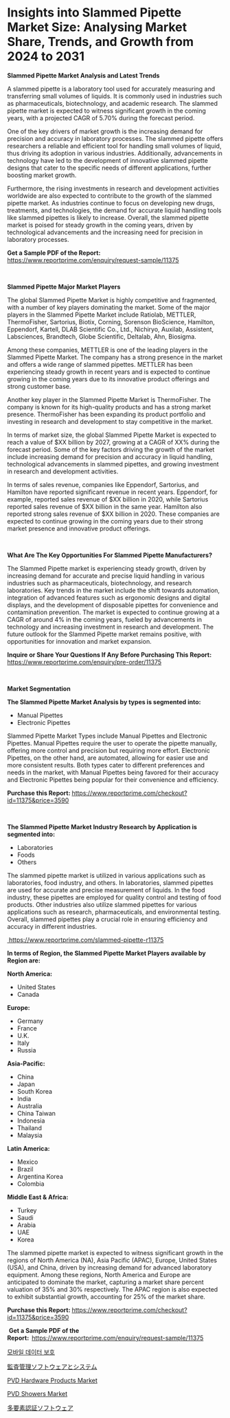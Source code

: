 <p><h1>Insights into Slammed Pipette Market Size: Analysing Market Share, Trends, and Growth from 2024 to 2031</h1></p><p><strong>Slammed Pipette Market Analysis and Latest Trends</strong></p>
<p><p>A slammed pipette is a laboratory tool used for accurately measuring and transferring small volumes of liquids. It is commonly used in industries such as pharmaceuticals, biotechnology, and academic research. The slammed pipette market is expected to witness significant growth in the coming years, with a projected CAGR of 5.70% during the forecast period.</p><p>One of the key drivers of market growth is the increasing demand for precision and accuracy in laboratory processes. The slammed pipette offers researchers a reliable and efficient tool for handling small volumes of liquid, thus driving its adoption in various industries. Additionally, advancements in technology have led to the development of innovative slammed pipette designs that cater to the specific needs of different applications, further boosting market growth.</p><p>Furthermore, the rising investments in research and development activities worldwide are also expected to contribute to the growth of the slammed pipette market. As industries continue to focus on developing new drugs, treatments, and technologies, the demand for accurate liquid handling tools like slammed pipettes is likely to increase. Overall, the slammed pipette market is poised for steady growth in the coming years, driven by technological advancements and the increasing need for precision in laboratory processes.</p></p>
<p><strong>Get a Sample PDF of the Report:&nbsp;</strong> <a href="https://www.reportprime.com/enquiry/request-sample/11375">https://www.reportprime.com/enquiry/request-sample/11375</a></p>
<p>&nbsp;</p>
<p><strong>Slammed Pipette Major Market Players</strong></p>
<p><p>The global Slammed Pipette Market is highly competitive and fragmented, with a number of key players dominating the market. Some of the major players in the Slammed Pipette Market include Ratiolab, METTLER, ThermoFisher, Sartorius, Biotix, Corning, Sorenson BioScience, Hamilton, Eppendorf, Kartell, DLAB Scientific Co., Ltd., Nichiryo, Auxilab, Assistent, Labsciences, Brandtech, Globe Scientific, Deltalab, Ahn, Biosigma.</p><p>Among these companies, METTLER is one of the leading players in the Slammed Pipette Market. The company has a strong presence in the market and offers a wide range of slammed pipettes. METTLER has been experiencing steady growth in recent years and is expected to continue growing in the coming years due to its innovative product offerings and strong customer base.</p><p>Another key player in the Slammed Pipette Market is ThermoFisher. The company is known for its high-quality products and has a strong market presence. ThermoFisher has been expanding its product portfolio and investing in research and development to stay competitive in the market.</p><p>In terms of market size, the global Slammed Pipette Market is expected to reach a value of $XX billion by 2027, growing at a CAGR of XX% during the forecast period. Some of the key factors driving the growth of the market include increasing demand for precision and accuracy in liquid handling, technological advancements in slammed pipettes, and growing investment in research and development activities.</p><p>In terms of sales revenue, companies like Eppendorf, Sartorius, and Hamilton have reported significant revenue in recent years. Eppendorf, for example, reported sales revenue of $XX billion in 2020, while Sartorius reported sales revenue of $XX billion in the same year. Hamilton also reported strong sales revenue of $XX billion in 2020. These companies are expected to continue growing in the coming years due to their strong market presence and innovative product offerings.</p></p>
<p>&nbsp;</p>
<p><strong>What Are The Key Opportunities For Slammed Pipette Manufacturers?</strong></p>
<p><p>The Slammed Pipette market is experiencing steady growth, driven by increasing demand for accurate and precise liquid handling in various industries such as pharmaceuticals, biotechnology, and research laboratories. Key trends in the market include the shift towards automation, integration of advanced features such as ergonomic designs and digital displays, and the development of disposable pipettes for convenience and contamination prevention. The market is expected to continue growing at a CAGR of around 4% in the coming years, fueled by advancements in technology and increasing investment in research and development. The future outlook for the Slammed Pipette market remains positive, with opportunities for innovation and market expansion.</p></p>
<p><strong>Inquire or Share Your Questions If Any Before Purchasing This Report:</strong> <a href="https://www.reportprime.com/enquiry/pre-order/11375">https://www.reportprime.com/enquiry/pre-order/11375</a></p>
<p>&nbsp;</p>
<p><strong>Market Segmentation</strong></p>
<p><strong>The Slammed Pipette Market Analysis by types is segmented into:</strong></p>
<p><ul><li>Manual Pipettes</li><li>Electronic Pipettes</li></ul></p>
<p><p>Slammed Pipette Market Types include Manual Pipettes and Electronic Pipettes. Manual Pipettes require the user to operate the pipette manually, offering more control and precision but requiring more effort. Electronic Pipettes, on the other hand, are automated, allowing for easier use and more consistent results. Both types cater to different preferences and needs in the market, with Manual Pipettes being favored for their accuracy and Electronic Pipettes being popular for their convenience and efficiency.</p></p>
<p><strong>Purchase this Report:&nbsp;</strong><a href="https://www.reportprime.com/checkout?id=11375&price=3590">https://www.reportprime.com/checkout?id=11375&price=3590</a></p>
<p>&nbsp;</p>
<p><strong>The Slammed Pipette Market Industry Research by Application is segmented into:</strong></p>
<p><ul><li>Laboratories</li><li>Foods</li><li>Others</li></ul></p>
<p><p>The slammed pipette market is utilized in various applications such as laboratories, food industry, and others. In laboratories, slammed pipettes are used for accurate and precise measurement of liquids. In the food industry, these pipettes are employed for quality control and testing of food products. Other industries also utilize slammed pipettes for various applications such as research, pharmaceuticals, and environmental testing. Overall, slammed pipettes play a crucial role in ensuring efficiency and accuracy in different industries.</p></p>
<p><a href="https://www.reportprime.com/slammed-pipette-r11375">&nbsp;https://www.reportprime.com/slammed-pipette-r11375</a></p>
<p><strong>In terms of Region, the Slammed Pipette Market Players available by Region are:</strong></p>
<p>
    <p> <strong> North America: </strong>
        <ul>
            <li>United States</li>
            <li>Canada</li>
        </ul>
        </p> 
    <p> <strong> Europe: </strong>
        <ul>
            <li>Germany</li>
            <li>France</li>
            <li>U.K.</li>
            <li>Italy</li>
            <li>Russia</li>
        </ul>
        </p> 
    <p> <strong> Asia-Pacific: </strong>
        <ul>
            <li>China</li>
            <li>Japan</li>
            <li>South Korea</li>
            <li>India</li>
            <li>Australia</li>
            <li>China Taiwan</li>
            <li>Indonesia</li>
            <li>Thailand</li>
            <li>Malaysia</li>
        </ul>
        </p> 
    <p> <strong> Latin America: </strong>
        <ul>
            <li>Mexico</li>
            <li>Brazil</li>
            <li>Argentina Korea</li>
            <li>Colombia</li>
        </ul>
        </p> 
    <p> <strong> Middle East & Africa: </strong>
        <ul>
            <li>Turkey</li>
            <li>Saudi</li>
            <li>Arabia</li>
            <li>UAE</li>
            <li>Korea</li>
        </ul>
    </p>
    </p>
<p><p>The slammed pipette market is expected to witness significant growth in the regions of North America (NA), Asia Pacific (APAC), Europe, United States (USA), and China, driven by increasing demand for advanced laboratory equipment. Among these regions, North America and Europe are anticipated to dominate the market, capturing a market share percent valuation of 35% and 30% respectively. The APAC region is also expected to exhibit substantial growth, accounting for 25% of the market share.</p></p>
<p><strong>Purchase this Report: </strong><a href="https://www.reportprime.com/checkout?id=11375&price=3590">https://www.reportprime.com/checkout?id=11375&price=3590</a></p>
<p>&nbsp;<strong>Get a Sample PDF of the Report:&nbsp;&nbsp;</strong><a href="https://www.reportprime.com/enquiry/request-sample/11375">https://www.reportprime.com/enquiry/request-sample/11375</a></p>
<p><strong></strong></p>
<p><p><a href="https://medium.com/@antosuigrtley99783676/%ED%9C%B4%EB%8C%80%EC%A0%84%ED%99%94-%EC%9E%90%EB%A3%8C-%EB%B3%B4%ED%98%B8-%EC%8B%9C%EC%9E%A5-%EB%B6%84%EC%84%9D-%EA%B8%80%EB%A1%9C%EB%B2%8C-%EC%82%B0%EC%97%85-%EC%A0%84%EB%A7%9D-%EB%B0%8F-%EC%98%88%EC%B8%A1-2024%EB%85%84%EB%B6%80%ED%84%B0-2031%EB%85%84%EA%B9%8C%EC%A7%80-ef0026aa36a8">모바일 데이터 보호</a></p><p><a href="https://github.com/JanickJohns/Market-Research-Report-List-1/blob/main/414534582604.md">監査管理ソフトウェアとシステム</a></p><p><a href="https://issuu.com/reportprime-2/docs/pvd-hardware-products-market-size-2030.pptx">PVD Hardware Products Market</a></p><p><a href="https://issuu.com/reportprime-2/docs/pvd-showers-market-size-2030.pptx">PVD Showers Market</a></p><p><a href="https://github.com/avwofrml53535/Market-Research-Report-List-2/blob/main/665302282605.md">多要素認証ソフトウェア</a></p></p>